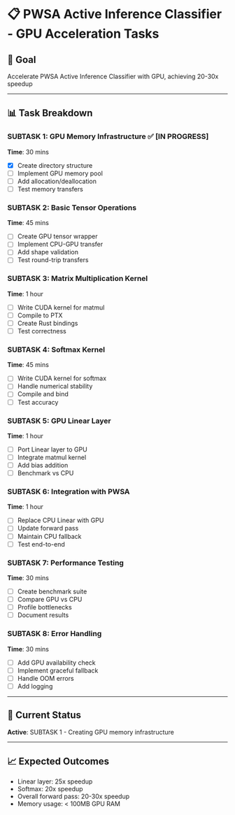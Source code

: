 # 📋 PWSA Active Inference Classifier - GPU Acceleration Tasks

## 🎯 Goal
Accelerate PWSA Active Inference Classifier with GPU, achieving 20-30x speedup

---

## 📊 Task Breakdown

### **SUBTASK 1: GPU Memory Infrastructure** ✅ [IN PROGRESS]
**Time**: 30 mins
- [x] Create directory structure
- [ ] Implement GPU memory pool
- [ ] Add allocation/deallocation
- [ ] Test memory transfers

### **SUBTASK 2: Basic Tensor Operations**
**Time**: 45 mins
- [ ] Create GPU tensor wrapper
- [ ] Implement CPU-GPU transfer
- [ ] Add shape validation
- [ ] Test round-trip transfers

### **SUBTASK 3: Matrix Multiplication Kernel**
**Time**: 1 hour
- [ ] Write CUDA kernel for matmul
- [ ] Compile to PTX
- [ ] Create Rust bindings
- [ ] Test correctness

### **SUBTASK 4: Softmax Kernel**
**Time**: 45 mins
- [ ] Write CUDA kernel for softmax
- [ ] Handle numerical stability
- [ ] Compile and bind
- [ ] Test accuracy

### **SUBTASK 5: GPU Linear Layer**
**Time**: 1 hour
- [ ] Port Linear layer to GPU
- [ ] Integrate matmul kernel
- [ ] Add bias addition
- [ ] Benchmark vs CPU

### **SUBTASK 6: Integration with PWSA**
**Time**: 1 hour
- [ ] Replace CPU Linear with GPU
- [ ] Update forward pass
- [ ] Maintain CPU fallback
- [ ] Test end-to-end

### **SUBTASK 7: Performance Testing**
**Time**: 30 mins
- [ ] Create benchmark suite
- [ ] Compare GPU vs CPU
- [ ] Profile bottlenecks
- [ ] Document results

### **SUBTASK 8: Error Handling**
**Time**: 30 mins
- [ ] Add GPU availability check
- [ ] Implement graceful fallback
- [ ] Handle OOM errors
- [ ] Add logging

---

## 🔄 Current Status
**Active**: SUBTASK 1 - Creating GPU memory infrastructure

---

## 📈 Expected Outcomes
- Linear layer: 25x speedup
- Softmax: 20x speedup
- Overall forward pass: 20-30x speedup
- Memory usage: < 100MB GPU RAM
